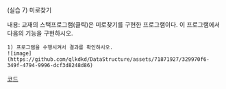 (실습 7) 미로찾기

내용: 교재의 스택프로그램(클릭)은 미로찾기를 구현한 프로그램이다.
       이 프로그램에서 다음의 기능을 구현하시오.

    1) 프로그램을 수행시켜서 결과를 확인하시오.
    ![image](https://github.com/qlkdkd/DataStructure/assets/71871927/329970f6-349f-4794-9996-dcf3d8248d86)
[코드]()
